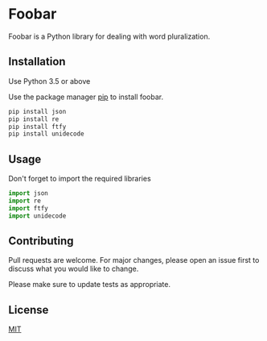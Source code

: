 # Foobar

Foobar is a Python library for dealing with word pluralization.

## Installation
Use Python 3.5 or above

Use the package manager [pip](https://pip.pypa.io/en/stable/) to install foobar.

```bash
pip install json
pip install re
pip install ftfy
pip install unidecode
```

## Usage
Don't forget to import the required libraries
```python
import json
import re
import ftfy
import unidecode
```

## Contributing
Pull requests are welcome. For major changes, please open an issue first to discuss what you would like to change.

Please make sure to update tests as appropriate.

## License
[MIT](https://choosealicense.com/licenses/mit/)
